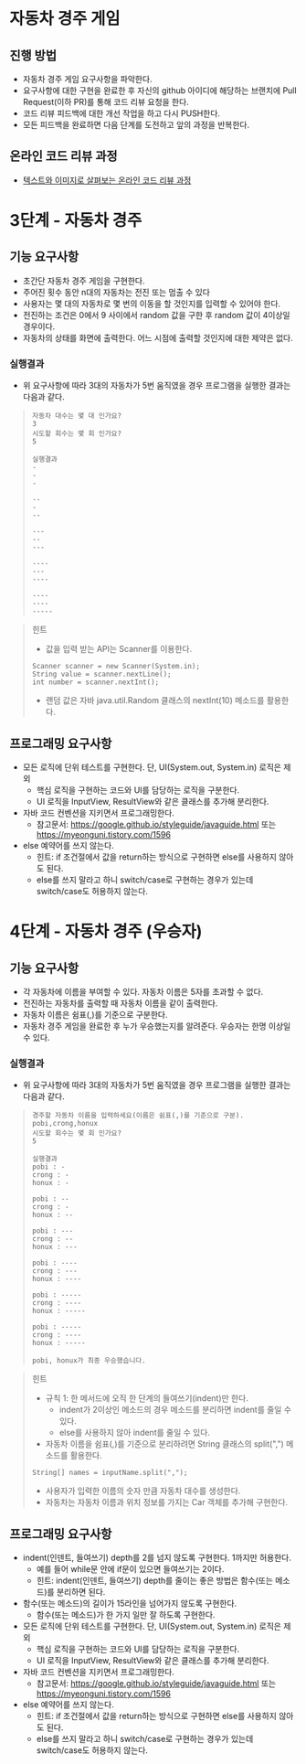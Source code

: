 # 자동차 경주 게임
## 진행 방법
* 자동차 경주 게임 요구사항을 파악한다.
* 요구사항에 대한 구현을 완료한 후 자신의 github 아이디에 해당하는 브랜치에 Pull Request(이하 PR)를 통해 코드 리뷰 요청을 한다.
* 코드 리뷰 피드백에 대한 개선 작업을 하고 다시 PUSH한다.
* 모든 피드백을 완료하면 다음 단계를 도전하고 앞의 과정을 반복한다.

## 온라인 코드 리뷰 과정
* [텍스트와 이미지로 살펴보는 온라인 코드 리뷰 과정](https://github.com/next-step/nextstep-docs/tree/master/codereview)

# 3단계 - 자동차 경주

## 기능 요구사항

- 초간단 자동차 경주 게임을 구현한다.
- 주어진 횟수 동안 n대의 자동차는 전진 또는 멈출 수 있다
- 사용자는 몇 대의 자동차로 몇 번의 이동을 할 것인지를 입력할 수 있어야 한다.
- 전진하는 조건은 0에서 9 사이에서 random 값을 구한 후 random 값이 4이상일 경우이다.
- 자동차의 상태를 화면에 출력한다. 어느 시점에 출력할 것인지에 대한 제약은 없다.

### 실행결과
- 위 요구사항에 따라 3대의 자동차가 5번 움직였을 경우 프로그램을 실행한 결과는 다음과 같다.
>```
>자동차 대수는 몇 대 인가요?
>3
>시도할 회수는 몇 회 인가요?
>5
>
>실행결과
>-
>-
>-
>
>--
>-
>--
>
>---
>--
>---
>
>----
>---
>----
>
>----
>----
>-----

> 힌트
> - 값을 입력 받는 API는 Scanner를 이용한다.
>```
>Scanner scanner = new Scanner(System.in);
>String value = scanner.nextLine();
>int number = scanner.nextInt();
>```
> - 랜덤 값은 자바 java.util.Random 클래스의 nextInt(10) 메소드를 활용한다.

## 프로그래밍 요구사항

- 모든 로직에 단위 테스트를 구현한다. 단, UI(System.out, System.in) 로직은 제외
    - 핵심 로직을 구현하는 코드와 UI를 담당하는 로직을 구분한다.
    - UI 로직을 InputView, ResultView와 같은 클래스를 추가해 분리한다.
- 자바 코드 컨벤션을 지키면서 프로그래밍한다.
    - 참고문서: https://google.github.io/styleguide/javaguide.html 또는 https://myeonguni.tistory.com/1596
- else 예약어를 쓰지 않는다.
    - 힌트: if 조건절에서 값을 return하는 방식으로 구현하면 else를 사용하지 않아도 된다.
    - else를 쓰지 말라고 하니 switch/case로 구현하는 경우가 있는데 switch/case도 허용하지 않는다.

# 4단계 - 자동차 경주 (우승자)

## 기능 요구사항

- 각 자동차에 이름을 부여할 수 있다. 자동차 이름은 5자를 초과할 수 없다.
- 전진하는 자동차를 출력할 때 자동차 이름을 같이 출력한다.
- 자동차 이름은 쉼표(,)를 기준으로 구분한다.
- 자동차 경주 게임을 완료한 후 누가 우승했는지를 알려준다. 우승자는 한명 이상일 수 있다.

### 실행결과
- 위 요구사항에 따라 3대의 자동차가 5번 움직였을 경우 프로그램을 실행한 결과는 다음과 같다.

>```
>경주할 자동차 이름을 입력하세요(이름은 쉼표(,)를 기준으로 구분).
>pobi,crong,honux
>시도할 회수는 몇 회 인가요?
>5
>
>실행결과
>pobi : -
>crong : -
>honux : -
>
>pobi : --
>crong : -
>honux : --
>
>pobi : ---
>crong : --
>honux : ---
>
>pobi : ----
>crong : ---
>honux : ----
>
>pobi : -----
>crong : ----
>honux : -----
>
>pobi : -----
>crong : ----
>honux : -----
>
>pobi, honux가 최종 우승했습니다.

> 힌트
> - 규칙 1: 한 메서드에 오직 한 단계의 들여쓰기(indent)만 한다.
>   - indent가 2이상인 메소드의 경우 메소드를 분리하면 indent를 줄일 수 있다.
>   - else를 사용하지 않아 indent를 줄일 수 있다.
> - 자동차 이름을 쉼표(,)를 기준으로 분리하려면 String 클래스의 split(",") 메소드를 활용한다.
>```
>String[] names = inputName.split(",");
>```
> - 사용자가 입력한 이름의 숫자 만큼 자동차 대수를 생성한다.
> - 자동차는 자동차 이름과 위치 정보를 가지는 Car 객체를 추가해 구현한다.
>
## 프로그래밍 요구사항
 
 - indent(인덴트, 들여쓰기) depth를 2를 넘지 않도록 구현한다. 1까지만 허용한다.
     - 예를 들어 while문 안에 if문이 있으면 들여쓰기는 2이다.
     - 힌트: indent(인덴트, 들여쓰기) depth를 줄이는 좋은 방법은 함수(또는 메소드)를 분리하면 된다.
 - 함수(또는 메소드)의 길이가 15라인을 넘어가지 않도록 구현한다.
     - 함수(또는 메소드)가 한 가지 일만 잘 하도록 구현한다.
 - 모든 로직에 단위 테스트를 구현한다. 단, UI(System.out, System.in) 로직은 제외
     - 핵심 로직을 구현하는 코드와 UI를 담당하는 로직을 구분한다.
     - UI 로직을 InputView, ResultView와 같은 클래스를 추가해 분리한다.
 - 자바 코드 컨벤션을 지키면서 프로그래밍한다.
     - 참고문서: https://google.github.io/styleguide/javaguide.html 또는 https://myeonguni.tistory.com/1596
 - else 예약어를 쓰지 않는다.
     - 힌트: if 조건절에서 값을 return하는 방식으로 구현하면 else를 사용하지 않아도 된다.
     - else를 쓰지 말라고 하니 switch/case로 구현하는 경우가 있는데 switch/case도 허용하지 않는다.
